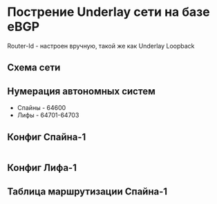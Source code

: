 # Пострение Underlay сети на базе eBGP
Router-Id - настроен вручную, такой же как Underlay Loopback

## Схема сети

## Нумерация автономных систем
- Спайны - 64600
- Лифы - 64701-64703

 ## Конфиг Спайна-1
 ```
 ```
 
 ## Конфиг Лифа-1
 
 ## Таблица маршрутизации Спайна-1
 
 
 

